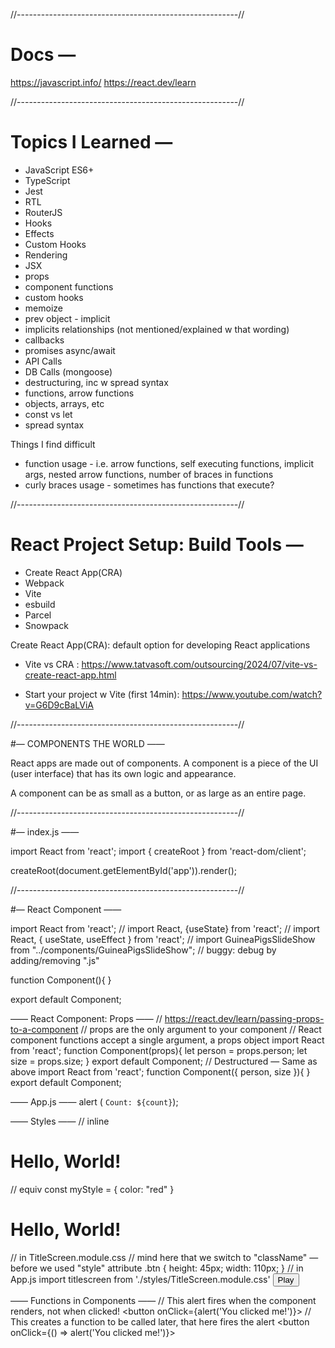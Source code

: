 
//-------------------------------------------------------//

# Docs —

https://javascript.info/
https://react.dev/learn

//-------------------------------------------------------//

# Topics I Learned —

 - JavaScript ES6+
 - TypeScript
 - Jest
 - RTL
 - RouterJS
 - Hooks
 - Effects
 - Custom Hooks
 - Rendering
 - JSX
 - props
 - component functions
 - custom hooks
 - memoize
 - prev object - implicit
 - implicits relationships (not mentioned/explained w that wording)
 - callbacks
 - promises async/await
 - API Calls
 - DB Calls (mongoose)
 - destructuring, inc w spread syntax
 - functions, arrow functions
 - objects, arrays, etc
 - const vs let
 - spread syntax


Things I find difficult
 - function usage - i.e. arrow functions, self executing functions, implicit args, nested arrow functions, number of braces in functions
 - curly braces usage - sometimes has functions that execute?

//-------------------------------------------------------//

# React Project Setup: Build Tools —

 - Create React App(CRA)
 - Webpack
 - Vite
 - esbuild
 - Parcel
 - Snowpack

Create React App(CRA): default option for developing React applications

 - Vite vs CRA : https://www.tatvasoft.com/outsourcing/2024/07/vite-vs-create-react-app.html

 - Start your project w Vite (first 14min): https://www.youtube.com/watch?v=G6D9cBaLViA

//-------------------------------------------------------//

#— COMPONENTS THE WORLD ——

React apps are made out of components. A component is a piece of the UI (user interface) that has its own logic and appearance. 

A component can be as small as a button, or as large as an entire page.

//-------------------------------------------------------//

#— index.js ——

import React from 'react';
import { createRoot } from 'react-dom/client';

createRoot(document.getElementById('app')).render(<App/>);

//-------------------------------------------------------//

#— React Component ——

import React from 'react';
// import React, {useState} from 'react';
// import React, { useState, useEffect } from 'react';
// import GuineaPigsSlideShow from "../components/GuineaPigsSlideShow";  // buggy: debug by adding/removing ".js"

function Component(){
}

export default Component;


—— React Component: Props ——
// https://react.dev/learn/passing-props-to-a-component
// props are the only argument to your component
// React component functions accept a single argument, a props object
import React from 'react';
function Component(props){
  let person = props.person;
  let size = props.size;
}
export default Component;
// Destructured — Same as above
import React from 'react';
function Component({ person, size }){
}
export default Component;


—— App.js ——
    alert ( `Count: ${count}`);



—— Styles ——
// inline
<h1 style={{color: "red"}}> Hello, World! </h1>

// equiv
const myStyle = { color: "red" }
<h1 style={myStyle}> Hello, World! </h1>

// in TitleScreen.module.css
// mind here that we switch to "className" — before we used "style" attribute
.btn {
  height: 45px;
  width: 110px;
}
// in App.js
import titlescreen from './styles/TitleScreen.module.css'
<button className={titlescreen.btn}>Play</button>



—— Functions in Components ——
// This alert fires when the component renders, not when clicked!
<button onClick={alert('You clicked me!')}>
// This creates a function to be called later, that here fires the alert
<button onClick={() => alert('You clicked me!')}>

